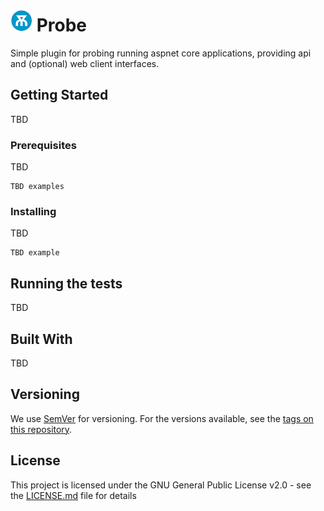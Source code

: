 
# ![Probe Logo](./docs/probe_logo.png "Probe Logo") Probe 

Simple plugin for probing running aspnet core applications, providing api and (optional) web client interfaces.

## Getting Started

TBD

### Prerequisites

TBD

```
TBD examples
```

### Installing

TBD

```
TBD example
```


## Running the tests

TBD


## Built With

TBD


## Versioning

We use [SemVer](http://semver.org/) for versioning. For the versions available, see the [tags on this repository](https://github.com/birdhut/probe/tags). 


## License

This project is licensed under the GNU General Public License v2.0 - see the [LICENSE.md](LICENSE.md) file for details

